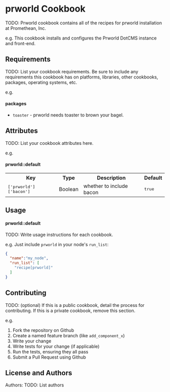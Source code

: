 prworld Cookbook
================
TODO: Prworld cookbook contains all of the recipes for prworld installation at Promethean, Inc.

e.g.
This cookbook installs and configures the Prworld DotCMS instance and front-end.

Requirements
------------
TODO: List your cookbook requirements. Be sure to include any requirements this cookbook has on platforms, libraries, other cookbooks, packages, operating systems, etc.

e.g.
#### packages
- `toaster` - prworld needs toaster to brown your bagel.

Attributes
----------
TODO: List your cookbook attributes here.

e.g.
#### prworld::default
<table>
  <tr>
    <th>Key</th>
    <th>Type</th>
    <th>Description</th>
    <th>Default</th>
  </tr>
  <tr>
    <td><tt>['prworld']['bacon']</tt></td>
    <td>Boolean</td>
    <td>whether to include bacon</td>
    <td><tt>true</tt></td>
  </tr>
</table>

Usage
-----
#### prworld::default
TODO: Write usage instructions for each cookbook.

e.g.
Just include `prworld` in your node's `run_list`:

```json
{
  "name":"my_node",
  "run_list": [
    "recipe[prworld]"
  ]
}
```

Contributing
------------
TODO: (optional) If this is a public cookbook, detail the process for contributing. If this is a private cookbook, remove this section.

e.g.
1. Fork the repository on Github
2. Create a named feature branch (like `add_component_x`)
3. Write your change
4. Write tests for your change (if applicable)
5. Run the tests, ensuring they all pass
6. Submit a Pull Request using Github

License and Authors
-------------------
Authors: TODO: List authors
